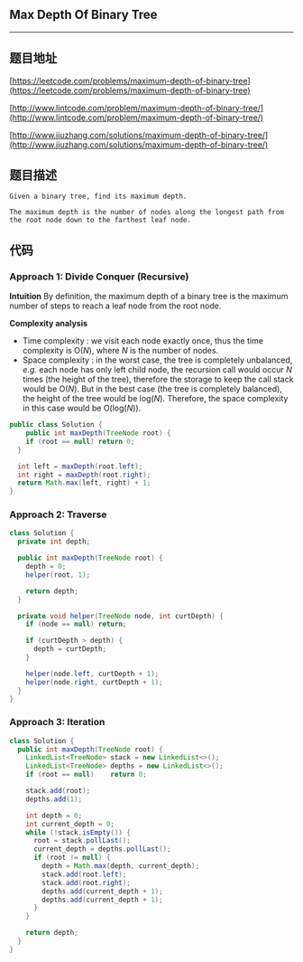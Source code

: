 ## Max Depth Of Binary Tree

----
## 题目地址

[https://leetcode.com/problems/maximum-depth-of-binary-tree](https://leetcode.com/problems/maximum-depth-of-binary-tree)

[http://www.lintcode.com/problem/maximum-depth-of-binary-tree/](http://www.lintcode.com/problem/maximum-depth-of-binary-tree/)

[http://www.jiuzhang.com/solutions/maximum-depth-of-binary-tree/](http://www.jiuzhang.com/solutions/maximum-depth-of-binary-tree/)

## 题目描述

```text
Given a binary tree, find its maximum depth.

The maximum depth is the number of nodes along the longest path from the root node down to the farthest leaf node.
```

## 代码

### Approach 1: Divide Conquer \(Recursive\)

**Intuition** By definition, the maximum depth of a binary tree is the maximum number of steps to reach a leaf node from the root node.

**Complexity analysis**

* Time complexity : we visit each node exactly once, thus the time complexity is O\(_N_\), where _N_ is the number of nodes.
* Space complexity : in the worst case, the tree is completely unbalanced, _e.g._ each node has only left child node, the recursion call would occur _N_ times \(the height of the tree\), therefore the storage to keep the call stack would be O\(_N_\). But in the best case \(the tree is completely balanced\), the height of the tree would be log\(_N_\). Therefore, the space complexity in this case would be O\(log\(_N_\)\).

```java
public class Solution {
    public int maxDepth(TreeNode root) {
    if (root == null) return 0;
  }

  int left = maxDepth(root.left);
  int right = maxDepth(root.right);
  return Math.max(left, right) + 1;
}
```

### Approach 2: Traverse

```java
class Solution {
  private int depth;

  public int maxDepth(TreeNode root) {
    depth = 0;
    helper(root, 1);

    return depth;
  }

  private void helper(TreeNode node, int curtDepth) {
    if (node == null) return;

    if (curtDepth > depth) {
      depth = curtDepth;
    }

    helper(node.left, curtDepth + 1);
    helper(node.right, curtDepth + 1);
  }
}
```

### Approach 3: Iteration

```java
class Solution {
  public int maxDepth(TreeNode root) {
    LinkedList<TreeNode> stack = new LinkedList<>();
    LinkedList<TreeNode> depths = new LinkedList<>();
    if (root == null)    return 0;

    stack.add(root);
    depths.add(1);

    int depth = 0;
    int current_depth = 0;
    while (!stack.isEmpty()) {
      root = stack.pollLast();
      current_depth = depths.pollLast();
      if (root != null) {
        depth = Math.max(depth, current_depth);
        stack.add(root.left);
        stack.add(root.right);
        depths.add(current_depth + 1);
        depths.add(current_depth + 1);
      }
    }

    return depth;
  }
}
```

